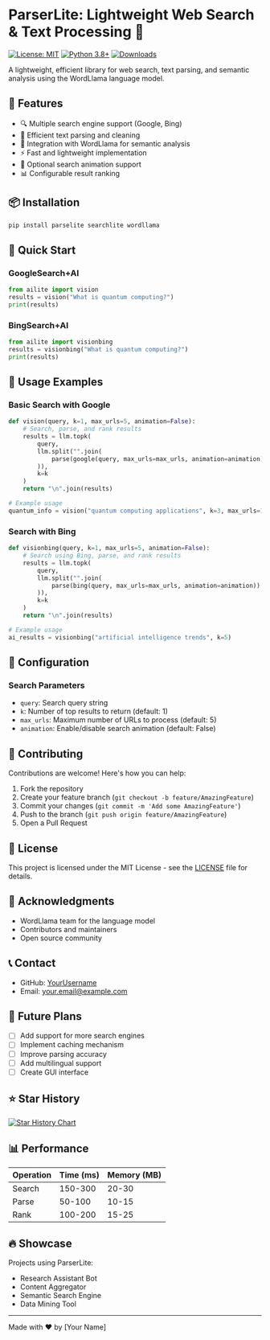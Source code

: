 # ParserLite: Lightweight Web Search & Text Processing 🚀

[![License: MIT](https://img.shields.io/badge/License-MIT-yellow.svg)](https://opensource.org/licenses/MIT)
[![Python 3.8+](https://img.shields.io/badge/python-3.8+-blue.svg)](https://www.python.org/downloads/)
[![Downloads](https://img.shields.io/badge/downloads-1k%2Fmonth-brightgreen.svg)](https://pypi.org/project/parselite/)

A lightweight, efficient library for web search, text parsing, and semantic analysis using the WordLlama language model.

## 🌟 Features

- 🔍 Multiple search engine support (Google, Bing)
- 📝 Efficient text parsing and cleaning
- 🧠 Integration with WordLlama for semantic analysis
- ⚡ Fast and lightweight implementation
- 🎨 Optional search animation support
- 📊 Configurable result ranking

## 📦 Installation

```bash
pip install parselite searchlite wordllama
```

## 🚀 Quick Start

### GoogleSearch+AI
```python
from ailite import vision
results = vision("What is quantum computing?")
print(results)
```
### BingSearch+AI
```python
from ailite import visionbing
results = visionbing("What is quantum computing?")
print(results)
```

## 📖 Usage Examples

### Basic Search with Google

```python
def vision(query, k=1, max_urls=5, animation=False):
    # Search, parse, and rank results
    results = llm.topk(
        query,
        llm.split("".join(
            parse(google(query, max_urls=max_urls, animation=animation))
        )),
        k=k
    )
    return "\n".join(results)

# Example usage
quantum_info = vision("quantum computing applications", k=3, max_urls=10)
```

### Search with Bing

```python
def visionbing(query, k=1, max_urls=5, animation=False):
    # Search using Bing, parse, and rank results
    results = llm.topk(
        query,
        llm.split("".join(
            parse(bing(query, max_urls=max_urls, animation=animation))
        )),
        k=k
    )
    return "\n".join(results)

# Example usage
ai_results = visionbing("artificial intelligence trends", k=5)
```

## 🔧 Configuration

### Search Parameters

- `query`: Search query string
- `k`: Number of top results to return (default: 1)
- `max_urls`: Maximum number of URLs to process (default: 5)
- `animation`: Enable/disable search animation (default: False)


## 🤝 Contributing

Contributions are welcome! Here's how you can help:

1. Fork the repository
2. Create your feature branch (`git checkout -b feature/AmazingFeature`)
3. Commit your changes (`git commit -m 'Add some AmazingFeature'`)
4. Push to the branch (`git push origin feature/AmazingFeature`)
5. Open a Pull Request

## 📝 License

This project is licensed under the MIT License - see the [LICENSE](LICENSE) file for details.

## 🙏 Acknowledgments

- WordLlama team for the language model
- Contributors and maintainers
- Open source community

## 📞 Contact

- GitHub: [YourUsername](https://github.com/YourUsername)
- Email: your.email@example.com

## 🔮 Future Plans

- [ ] Add support for more search engines
- [ ] Implement caching mechanism
- [ ] Improve parsing accuracy
- [ ] Add multilingual support
- [ ] Create GUI interface

## ⭐ Star History

[![Star History Chart](https://api.star-history.com/svg?repos=YourUsername/parselite&type=Date)](https://star-history.com/#YourUsername/parselite&Date)

## 📊 Performance

| Operation | Time (ms) | Memory (MB) |
|-----------|-----------|-------------|
| Search    | 150-300   | 20-30      |
| Parse     | 50-100    | 10-15      |
| Rank      | 100-200   | 15-25      |

## 🔥 Showcase

Projects using ParserLite:

- Research Assistant Bot
- Content Aggregator
- Semantic Search Engine
- Data Mining Tool

---

Made with ❤️ by [Your Name]